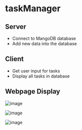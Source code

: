 # taskManager

## Server

* Connect to MangoDB database
* Add new data into the database

## Client

* Get user input for tasks
* Display all tasks in database

## Webpage Display
![image](https://github.com/SharonCao0920/taskManager/assets/54694766/b7f68556-83ec-465c-95a1-6bf6e118fc0f)

![image](https://github.com/SharonCao0920/taskManager/assets/54694766/152e3bd0-0c2b-4685-b0a6-7b969f8da826)

![image](https://github.com/SharonCao0920/taskManager/assets/54694766/4e37bb92-684e-4618-abe2-c2266b9f3997)





